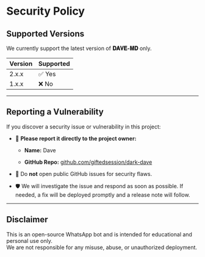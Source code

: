 # Security Policy

## Supported Versions

We currently support the latest version of **𝐃𝐀𝐕𝐄-𝐌𝐃** only.

| Version | Supported          |
| ------- | ------------------ |
| 2.x.x   | ✅ Yes             |
| 1.x.x   | ❌ No              |

---

## Reporting a Vulnerability

If you discover a security issue or vulnerability in this project:

- 📩 **Please report it directly to the project owner:**
  - **Name:** Dave

  - **GitHub Repo:** [github.com/giftedsession/dark-dave](https://github.com/giftedsession/DAVE-MD)

- 🔐 Do **not** open public GitHub issues for security flaws.

- 🛡️ We will investigate the issue and respond as soon as possible. If needed, a fix will be deployed promptly and a release note will follow.

---

## Disclaimer

This is an open-source WhatsApp bot and is intended for educational and personal use only.  
We are not responsible for any misuse, abuse, or unauthorized deployment.